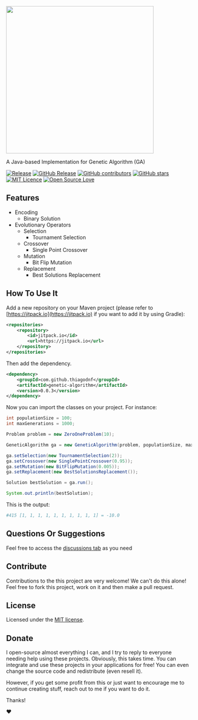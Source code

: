 
<img alt="" src="https://user-images.githubusercontent.com/114015/178030128-22439793-5f99-4918-8d13-22dd5914e026.jpeg" width="400px" />


A Java-based Implementation for Genetic Algorithm (GA)

[![Release](https://github.com/thiagodnf/genetic-algorithm/actions/workflows/release.yml/badge.svg)](https://github.com/thiagodnf/genetic-algorithm/actions/workflows/release.yml)
[![GitHub Release](https://img.shields.io/github/release/thiagodnf/genetic-algorithm.svg)](https://github.com/thiagodnf/genetic-algorithm/releases/latest)
[![GitHub contributors](https://img.shields.io/github/contributors/thiagodnf/genetic-algorithm.svg)](https://github.com/thiagodnf/genetic-algorithm/graphs/contributors)
[![GitHub stars](https://img.shields.io/github/stars/thiagodnf/genetic-algorithm.svg)](https://github.com/thiagodnf/genetic-algorithm)
[![MIT Licence](https://badges.frapsoft.com/os/mit/mit.svg?v=103)](https://opensource.org/licenses/mit-license.php)
[![Open Source Love](https://badges.frapsoft.com/os/v1/open-source.svg?v=103)](https://github.com/ellerbrock/open-source-badges/)

## Features

 - Encoding
   - Binary Solution
 - Evolutionary Operators
   - Selection
     - Tournament Selection
   - Crossover
     - Single Point Crossover
   - Mutation
     - Bit Flip Mutation
   - Replacement
     - Best Solutions Replacement

## How To Use It

Add a new repository on your Maven project (please refer to [https://jitpack.io](https://jitpack.io) if you want to add it by using Gradle):

```xml
<repositories>
    <repository>
        <id>jitpack.io</id>
        <url>https://jitpack.io</url>
    </repository>
</repositories>
```

Then add the dependency.

```xml
<dependency>
    <groupId>com.github.thiagodnf</groupId>
    <artifactId>genetic-algorithm</artifactId>
    <version>0.0.3</version>
</dependency>
```

Now you can import the classes on your project. For instance:

```java
int populationSize = 100;
int maxGenerations = 1000;

Problem problem = new ZeroOneProblem(10);

GeneticAlgorithm ga = new GeneticAlgorithm(problem, populationSize, maxGenerations);

ga.setSelection(new TournamentSelection(2));
ga.setCrossover(new SinglePointCrossover(0.95));
ga.setMutation(new BitFlipMutation(0.005));
ga.setReplacement(new BestSolutionsReplacement());

Solution bestSolution = ga.run();

System.out.println(bestSolution);
```

This is the output:

```sh
#415 [1, 1, 1, 1, 1, 1, 1, 1, 1, 1] = -10.0
```

## Questions Or Suggestions

Feel free to access the <a href="../../discussions">discussions tab</a> as you need

## Contribute

Contributions to the this project are very welcome! We can't do this alone! Feel free to fork this project, work on it and then make a pull request.

## License

Licensed under the [MIT license](LICENSE).

## Donate

I open-source almost everything I can, and I try to reply to everyone needing help using these projects. Obviously, this takes time. You can integrate and use these projects in your applications for free! You can even change the source code and redistribute (even resell it).

However, if you get some profit from this or just want to encourage me to continue creating stuff, reach out to me if you want to do it.

Thanks!

❤️
